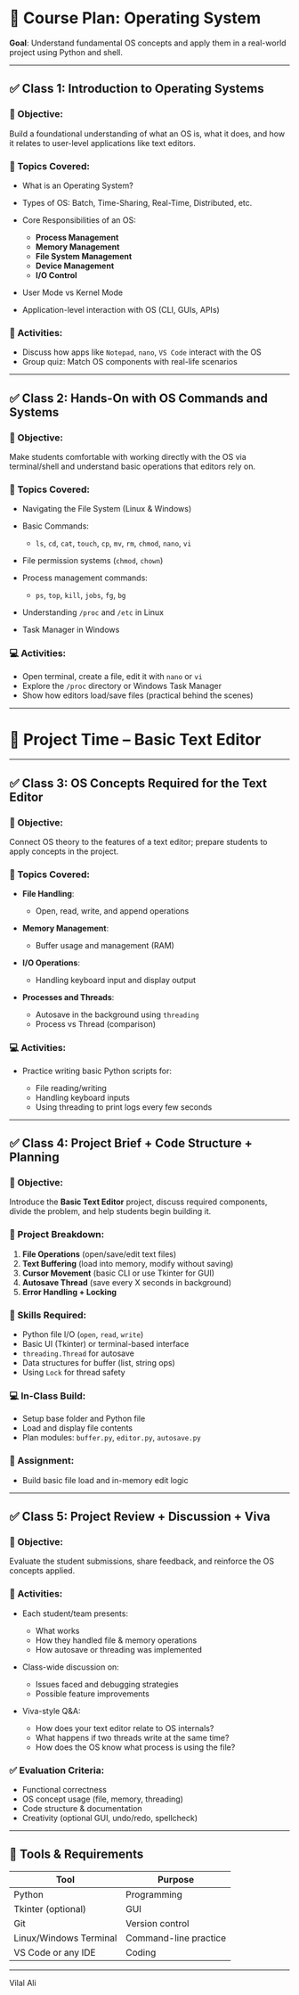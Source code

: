 # 📘 **Course Plan: Operating System**

**Goal**: Understand fundamental OS concepts and apply them in a real-world project using Python and shell. 

---

## ✅ **Class 1: Introduction to Operating Systems**

### 🎯 Objective:

Build a foundational understanding of what an OS is, what it does, and how it relates to user-level applications like text editors.

### 🧠 Topics Covered:

* What is an Operating System?
* Types of OS: Batch, Time-Sharing, Real-Time, Distributed, etc.
* Core Responsibilities of an OS:

  * **Process Management**
  * **Memory Management**
  * **File System Management**
  * **Device Management**
  * **I/O Control**
* User Mode vs Kernel Mode
* Application-level interaction with OS (CLI, GUIs, APIs)

### 📝 Activities:

* Discuss how apps like `Notepad`, `nano`, `VS Code` interact with the OS
* Group quiz: Match OS components with real-life scenarios

---

## ✅ **Class 2: Hands-On with OS Commands and Systems**

### 🎯 Objective:

Make students comfortable with working directly with the OS via terminal/shell and understand basic operations that editors rely on.

### 🧠 Topics Covered:

* Navigating the File System (Linux & Windows)
* Basic Commands:

  * `ls`, `cd`, `cat`, `touch`, `cp`, `mv`, `rm`, `chmod`, `nano`, `vi`
* File permission systems (`chmod`, `chown`)
* Process management commands:

  * `ps`, `top`, `kill`, `jobs`, `fg`, `bg`
* Understanding `/proc` and `/etc` in Linux
* Task Manager in Windows

### 💻 Activities:

* Open terminal, create a file, edit it with `nano` or `vi`
* Explore the `/proc` directory or Windows Task Manager
* Show how editors load/save files (practical behind the scenes)

---


# 📘 Project Time – Basic Text Editor

---

## ✅ **Class 3: OS Concepts Required for the Text Editor**

### 🎯 Objective:

Connect OS theory to the features of a text editor; prepare students to apply concepts in the project.

### 🧠 Topics Covered:

* **File Handling**:

  * Open, read, write, and append operations
* **Memory Management**:

  * Buffer usage and management (RAM)
* **I/O Operations**:

  * Handling keyboard input and display output
* **Processes and Threads**:

  * Autosave in the background using `threading`
  * Process vs Thread (comparison)

### 💻 Activities:

* Practice writing basic Python scripts for:

  * File reading/writing
  * Handling keyboard inputs
  * Using threading to print logs every few seconds

---

## ✅ **Class 4: Project Brief + Code Structure + Planning**

### 🎯 Objective:

Introduce the **Basic Text Editor** project, discuss required components, divide the problem, and help students begin building it.

### 🔧 Project Breakdown:

1. **File Operations** (open/save/edit text files)
2. **Text Buffering** (load into memory, modify without saving)
3. **Cursor Movement** (basic CLI or use Tkinter for GUI)
4. **Autosave Thread** (save every X seconds in background)
5. **Error Handling + Locking**

### 🧩 Skills Required:

* Python file I/O (`open`, `read`, `write`)
* Basic UI (Tkinter) or terminal-based interface
* `threading.Thread` for autosave
* Data structures for buffer (list, string ops)
* Using `Lock` for thread safety

### 💻 In-Class Build:

* Setup base folder and Python file
* Load and display file contents
* Plan modules: `buffer.py`, `editor.py`, `autosave.py`

### 📝 Assignment:

* Build basic file load and in-memory edit logic

---

## ✅ **Class 5: Project Review + Discussion + Viva**

### 🎯 Objective:

Evaluate the student submissions, share feedback, and reinforce the OS concepts applied.

### 💬 Activities:

* Each student/team presents:

  * What works
  * How they handled file & memory operations
  * How autosave or threading was implemented
* Class-wide discussion on:

  * Issues faced and debugging strategies
  * Possible feature improvements
* Viva-style Q\&A:

  * How does your text editor relate to OS internals?
  * What happens if two threads write at the same time?
  * How does the OS know what process is using the file?

### ✅ Evaluation Criteria:

* Functional correctness
* OS concept usage (file, memory, threading)
* Code structure & documentation
* Creativity (optional GUI, undo/redo, spellcheck)

---

## 📁 Tools & Requirements

| Tool                   | Purpose               |
| ---------------------- | --------------------- |
| Python                 | Programming           |
| Tkinter (optional)     | GUI                   |
| Git                    | Version control       |
| Linux/Windows Terminal | Command-line practice |
| VS Code or any IDE     | Coding                |

---

Vilal Ali
